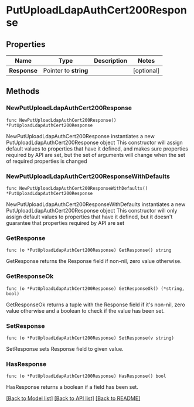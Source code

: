 # PutUploadLdapAuthCert200Response

## Properties

Name | Type | Description | Notes
------------ | ------------- | ------------- | -------------
**Response** | Pointer to **string** |  | [optional] 

## Methods

### NewPutUploadLdapAuthCert200Response

`func NewPutUploadLdapAuthCert200Response() *PutUploadLdapAuthCert200Response`

NewPutUploadLdapAuthCert200Response instantiates a new PutUploadLdapAuthCert200Response object
This constructor will assign default values to properties that have it defined,
and makes sure properties required by API are set, but the set of arguments
will change when the set of required properties is changed

### NewPutUploadLdapAuthCert200ResponseWithDefaults

`func NewPutUploadLdapAuthCert200ResponseWithDefaults() *PutUploadLdapAuthCert200Response`

NewPutUploadLdapAuthCert200ResponseWithDefaults instantiates a new PutUploadLdapAuthCert200Response object
This constructor will only assign default values to properties that have it defined,
but it doesn't guarantee that properties required by API are set

### GetResponse

`func (o *PutUploadLdapAuthCert200Response) GetResponse() string`

GetResponse returns the Response field if non-nil, zero value otherwise.

### GetResponseOk

`func (o *PutUploadLdapAuthCert200Response) GetResponseOk() (*string, bool)`

GetResponseOk returns a tuple with the Response field if it's non-nil, zero value otherwise
and a boolean to check if the value has been set.

### SetResponse

`func (o *PutUploadLdapAuthCert200Response) SetResponse(v string)`

SetResponse sets Response field to given value.

### HasResponse

`func (o *PutUploadLdapAuthCert200Response) HasResponse() bool`

HasResponse returns a boolean if a field has been set.


[[Back to Model list]](../README.md#documentation-for-models) [[Back to API list]](../README.md#documentation-for-api-endpoints) [[Back to README]](../README.md)


